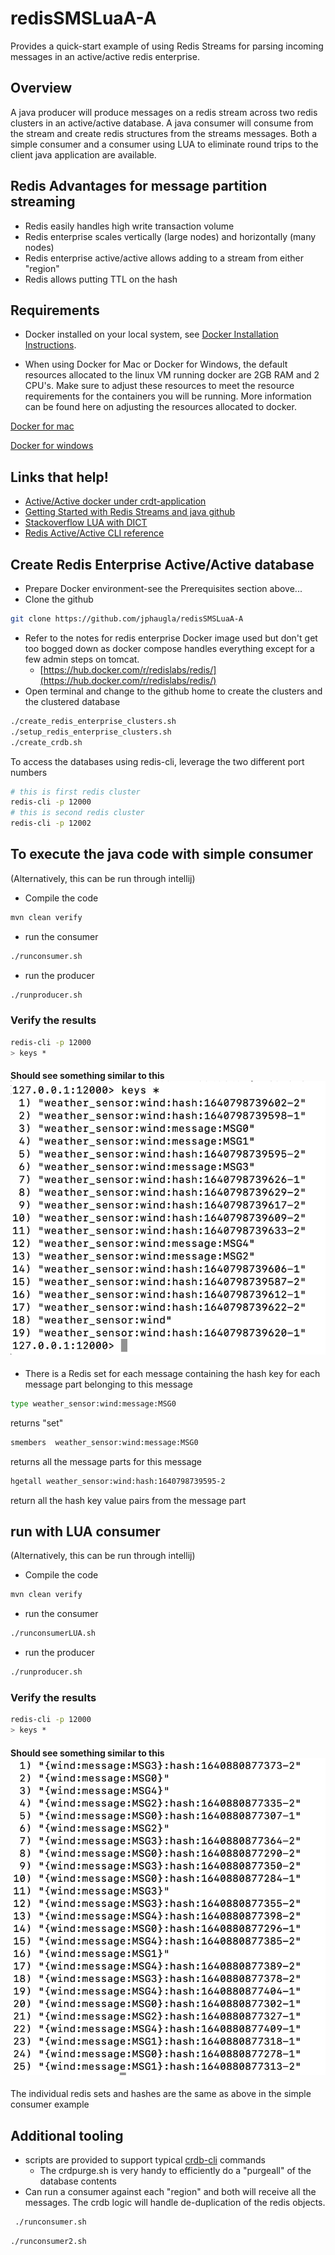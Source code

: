 # redisSMSLuaA-A
Provides a quick-start example of using Redis Streams for parsing incoming messages in an active/active redis enterprise.
## Overview
A java producer will produce messages on a redis stream across two redis clusters in an active/active database.
A java consumer will consume from the stream and create redis structures from the streams messages.
Both a simple consumer and a consumer using LUA to eliminate round trips to the client java application are available.

## Redis Advantages for message partition streaming
 * Redis easily handles high write transaction volume
 * Redis enterprise scales vertically (large nodes)  and horizontally (many nodes)
 * Redis enterprise active/active allows adding to a stream from either "region"
 * Redis allows putting TTL on the hash

## Requirements
* Docker installed on your local system, see [Docker Installation Instructions](https://docs.docker.com/engine/installation/).

* When using Docker for Mac or Docker for Windows, the default resources allocated to the linux VM running docker are 2GB RAM and 2 CPU's. Make sure to adjust these resources to meet the resource requirements for the containers you will be running. More information can be found here on adjusting the resources allocated to docker.

[Docker for mac](https://docs.docker.com/docker-for-mac/#advanced)

[Docker for windows](https://docs.docker.com/docker-for-windows/#advanced)

## Links that help!
 * [Active/Active docker under crdt-application](https://github.com/RedisLabs/redis-for-dummies)
 * [Getting Started with Redis Streams and java github](https://github.com/tgrall/redis-streams-101-java)
 * [Stackoverflow LUA with DICT](https://stackoverflow.com/questions/58999662/redis-how-to-hmset-a-dictionary-from-a-lua-script)
 * [Redis Active/Active CLI reference](https://docs.redis.com/latest/rs/references/crdb-cli-reference/)
## Create Redis Enterprise Active/Active database
 * Prepare Docker environment-see the Prerequisites section above...
 * Clone the github 
```bash
git clone https://github.com/jphaugla/redisSMSLuaA-A
```
 * Refer to the notes for redis enterprise Docker image used but don't get too bogged down as docker compose handles everything except for a few admin steps on tomcat.
   * [https://hub.docker.com/r/redislabs/redis/](https://hub.docker.com/r/redislabs/redis/)
 * Open terminal and change to the github home to create the clusters and the clustered database
```bash
./create_redis_enterprise_clusters.sh 
./setup_redis_enterprise_clusters.sh
./create_crdb.sh
```
To access the databases using redis-cli, leverage the two different port numbers
```bash
# this is first redis cluster
redis-cli -p 12000
# this is second redis cluster
redis-cli -p 12002
```
## To execute the java code with simple consumer
(Alternatively, this can be run through intellij)
 * Compile the code
```bash
mvn clean verify
```
 *  run the consumer   
```bash
./runconsumer.sh
```
 * run the producer
```bash
./runproducer.sh
```
### Verify the results
```bash
redis-cli -p 12000
> keys *
```
#### Should see something similar to this![redis keys](images/keys.png)
* There is a Redis set for each message containing the hash key for each message part belonging to this message
```bash
type weather_sensor:wind:message:MSG0
```
returns "set"
```bash
smembers  weather_sensor:wind:message:MSG0
```
returns all the message parts for this message
```bash
hgetall weather_sensor:wind:hash:1640798739595-2
```
return all the hash key value pairs from the message part
## run with LUA consumer
(Alternatively, this can be run through intellij)
* Compile the code
```bash
mvn clean verify
```
*  run the consumer
```bash
./runconsumerLUA.sh
```
*   run the producer
```bash
./runproducer.sh
```
### Verify the results
```bash
redis-cli -p 12000
> keys *
```
#### Should see something similar to this![redis LUA keys](images/keysLUA.png)
The individual redis sets and hashes are the same as above in the simple consumer example
## Additional tooling
 * scripts are provided to support typical [crdb-cli](https://docs.redis.com/latest/rs/references/crdb-cli-reference/) commands
    * The crdpurge.sh is very handy to efficiently do a "purgeall" of the database contents
 * Can run a consumer against each "region" and both will receive all the messages.  The crdb logic will handle de-duplication of the redis objects.
```bash
 ./runconsumer.sh
 ```
```bash
./runconsumer2.sh
```
